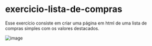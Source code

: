 # exercicio-lista-de-compras

Esse exercício consiste em criar uma página em html de uma lista de compras simples com os valores destacados.

![image](https://github.com/laisaffonso/exercicio-lista-de-compras/assets/147404772/378c4627-67fd-4406-b396-f91a2b01f7c2)
